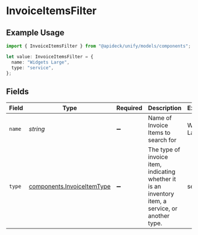 # InvoiceItemsFilter

## Example Usage

```typescript
import { InvoiceItemsFilter } from "@apideck/unify/models/components";

let value: InvoiceItemsFilter = {
  name: "Widgets Large",
  type: "service",
};
```

## Fields

| Field                                                                                             | Type                                                                                              | Required                                                                                          | Description                                                                                       | Example                                                                                           |
| ------------------------------------------------------------------------------------------------- | ------------------------------------------------------------------------------------------------- | ------------------------------------------------------------------------------------------------- | ------------------------------------------------------------------------------------------------- | ------------------------------------------------------------------------------------------------- |
| `name`                                                                                            | *string*                                                                                          | :heavy_minus_sign:                                                                                | Name of Invoice Items to search for                                                               | Widgets Large                                                                                     |
| `type`                                                                                            | [components.InvoiceItemType](../../models/components/invoiceitemtype.md)                          | :heavy_minus_sign:                                                                                | The type of invoice item, indicating whether it is an inventory item, a service, or another type. | service                                                                                           |